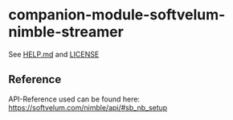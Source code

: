 # companion-module-softvelum-nimble-streamer

See [HELP.md](./companion/HELP.md) and [LICENSE](./LICENSE)

## Reference
API-Reference used can be found here: https://softvelum.com/nimble/api/#sb_nb_setup